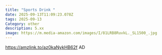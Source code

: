 ```yaml
---
title: "Sports Drink "
date: 2025-09-13T11:09:23.078Z
tags: 2025-09-13
Category: other
description: 5.xx
image: https://m.media-amazon.com/images/I/81LRB8RuvkL._SL1500_.jpg
---
```

https://amzlink.to/az0kaNykHB62f
AD